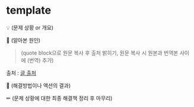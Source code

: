 # template

💡 (문제 상황 or 개요)



📕 (알아본 원인)



> (quote block으로 원문 복사 후 출처 밝히기, 원문 복사 시 원본과 번역본 사이에 (번역) 추가)

출처 : [글 출처](주소)



🔑 (해결방법이나 액션의 결과)



✏ (문제 상황에 대한 최종 해결책 정리 후 마무리)




